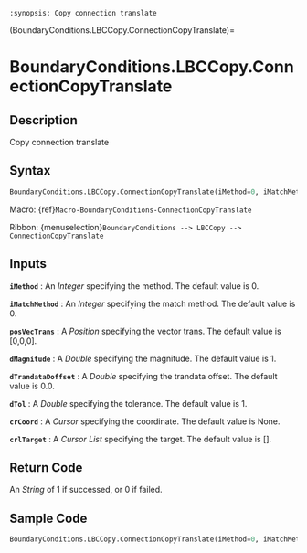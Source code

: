 ```{module} BoundaryConditions.LBCCopy.ConnectionCopyTranslate()
:synopsis: Copy connection translate
```

(BoundaryConditions.LBCCopy.ConnectionCopyTranslate)=

# BoundaryConditions.LBCCopy.ConnectionCopyTranslate

## Description

Copy connection translate

## Syntax

```python
BoundaryConditions.LBCCopy.ConnectionCopyTranslate(iMethod=0, iMatchMethod=0, posVecTrans=[0,0,0], dMagnitude=1, dTrandataDoffset=0.0, dTol=1, crCoord=None, crlTarget=[])
```

Macro: {ref}`Macro-BoundaryConditions-ConnectionCopyTranslate`

Ribbon: {menuselection}`BoundaryConditions --> LBCCopy --> ConnectionCopyTranslate`

## Inputs

**`iMethod`**
: An _Integer_ specifying the method. The default value is 0.

**`iMatchMethod`**
: An _Integer_ specifying the match method. The default value is 0.

**`posVecTrans`**
: A _Position_ specifying the vector trans. The default value is [0,0,0].

**`dMagnitude`**
: A _Double_ specifying the magnitude. The default value is 1.

**`dTrandataDoffset`**
: A _Double_ specifying the trandata offset. The default value is 0.0.

**`dTol`**
: A _Double_ specifying the tolerance. The default value is 1.

**`crCoord`**
: A _Cursor_ specifying the coordinate. The default value is None.

**`crlTarget`**
: A _Cursor List_ specifying the target. The default value is [].

## Return Code

An _String_ of 1 if successed, or 0 if failed.

## Sample Code

```python
BoundaryConditions.LBCCopy.ConnectionCopyTranslate(iMethod=0, iMatchMethod=0, posVecTrans=[0,0,0], dMagnitude=1, dTrandataDoffset=0.0, dTol=1, crCoord=None, crlTarget=[])
```
